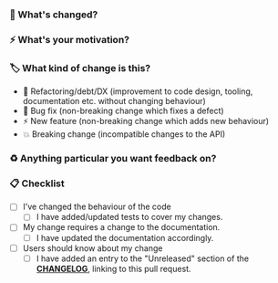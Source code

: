 ### 🤔 What's changed?

<!-- Describe your changes in detail -->

### ⚡️ What's your motivation?

<!--
What motivated you to propose this change? Does it fix a bug? Add a new feature?
If it fixes an open issue, you can link to the issue here, e.g. "Fixes #99"
-->

### 🏷️ What kind of change is this?

<!--- Delete any options that are not relevant -->

- :bank: Refactoring/debt/DX (improvement to code design, tooling, documentation etc. without changing behaviour)
- :bug: Bug fix (non-breaking change which fixes a defect)
- :zap: New feature (non-breaking change which adds new behaviour)
- :boom: Breaking change (incompatible changes to the API)

### ♻️ Anything particular you want feedback on?

<!--
Is there anything in this change you're unsure about, or would
particularly like reviewers to give you feedback on?
-->

### 📋 Checklist

<!---
This is to help you remember all the little things we often forget to do!

Feel free to delete any tasks that are not relevant, or add new ones.
-->

- [ ] I've changed the behaviour of the code
  - [ ] I have added/updated tests to cover my changes.
- [ ] My change requires a change to the documentation.
  - [ ] I have updated the documentation accordingly.
- [ ] Users should know about my change
  - [ ] I have added an entry to the "Unreleased" section of the [**CHANGELOG**](../blob/main/CHANGELOG.md), linking to this pull request.
